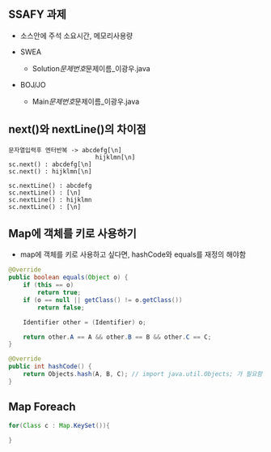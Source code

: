 ## SSAFY 과제

- 소스안에 주석 소요시간, 메모리사용량

- SWEA

  - Solution*문제번호*문제이름\_이광우.java

- BOJ/JO
  - Main*문제번호*문제이름\_이광우.java

## next()와 nextLine()의 차이점

    문자열입력후 엔터반복 -> abcdefg[\n]
                            hijklmn[\n]
    sc.next() : abcdefg[\n]
    sc.next() : hijklmn[\n]

    sc.nextLine() : abcdefg
    sc.nextLine() : [\n]
    sc.nextLine() : hijklmn
    sc.nextLine() : [\n]

## Map에 객체를 키로 사용하기

- map에 객체를 키로 사용하고 싶다면, hashCode와 equals를 재정의 해야함

```java
@Override
public boolean equals(Object o) {
    if (this == o)
        return true;
    if (o == null || getClass() != o.getClass())
        return false;

    Identifier other = (Identifier) o;

    return other.A == A && other.B == B && other.C == C;
}

@Override
public int hashCode() {
    return Objects.hash(A, B, C); // import java.util.Objects; 가 필요함
}
```

## Map Foreach

```java
for(Class c : Map.KeySet()){

}
```
